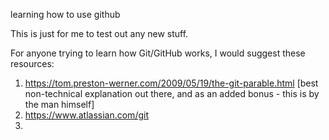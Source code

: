 learning how to use github

This is just for me to test out any new stuff.

For anyone trying to learn how Git/GitHub works, I would suggest these resources:
1. https://tom.preston-werner.com/2009/05/19/the-git-parable.html [best non-technical explanation out there, and as an added bonus - this is by the man himself]
2. https://www.atlassian.com/git
3.